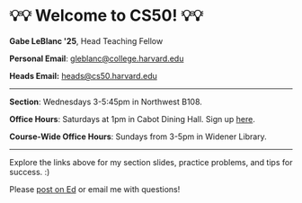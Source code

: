 # 💡💡 Welcome to CS50! 💡💡

**Gabe LeBlanc '25**, Head Teaching Fellow

**Personal Email**: gleblanc@college.harvard.edu 

**Heads Email:** heads@cs50.harvard.edu

-----

**Section**: Wednesdays 3-5:45pm in Northwest B108. 

**Office Hours**: Saturdays at 1pm in Cabot Dining Hall. Sign up [here](https://harvard.cs50.me/hours).

**Course-Wide Office Hours**: Sundays from 3-5pm in Widener Library. 

-----

Explore the links above for my section slides, practice problems, and tips for success. :)

Please [post on Ed](https://cs50.harvard.edu/college/2023/fall/ed/) or email me with questions!


